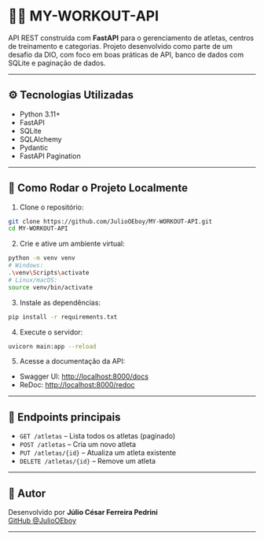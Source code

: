 # 🏋️‍♂️ MY-WORKOUT-API

API REST construída com **FastAPI** para o gerenciamento de atletas, centros de treinamento e categorias. Projeto desenvolvido como parte de um desafio da DIO, com foco em boas práticas de API, banco de dados com SQLite e paginação de dados.

---

## ⚙️ Tecnologias Utilizadas

- Python 3.11+
- FastAPI
- SQLite
- SQLAlchemy
- Pydantic
- FastAPI Pagination

---

## 🚀 Como Rodar o Projeto Localmente

1. Clone o repositório:

```bash
git clone https://github.com/JulioOEboy/MY-WORKOUT-API.git
cd MY-WORKOUT-API
```

2. Crie e ative um ambiente virtual:

```bash
python -m venv venv
# Windows:
.\venv\Scripts\activate
# Linux/macOS:
source venv/bin/activate
```

3. Instale as dependências:

```bash
pip install -r requirements.txt
```

4. Execute o servidor:

```bash
uvicorn main:app --reload
```

5. Acesse a documentação da API:

- Swagger UI: [http://localhost:8000/docs](http://localhost:8000/docs)
- ReDoc: [http://localhost:8000/redoc](http://localhost:8000/redoc)

---

## 📌 Endpoints principais

- `GET /atletas` – Lista todos os atletas (paginado)
- `POST /atletas` – Cria um novo atleta
- `PUT /atletas/{id}` – Atualiza um atleta existente
- `DELETE /atletas/{id}` – Remove um atleta

---

## 🧠 Autor

Desenvolvido por **Júlio César Ferreira Pedrini**  
[GitHub @JulioOEboy](https://github.com/JulioOEboy)

---
